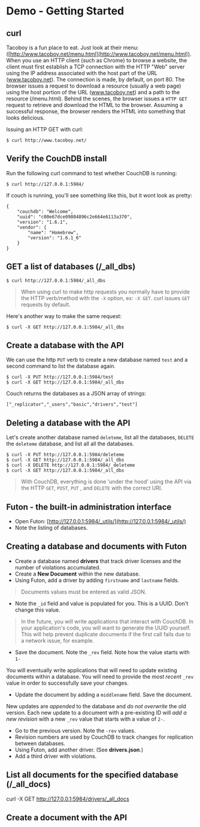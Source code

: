 # Demo - Getting Started

## curl

Tacoboy is a fun place to eat.  Just look at their menu: ([http://www.tacoboy.net/menu.html](http://www.tacoboy.net/menu.html)).  When you use an HTTP client (such as Chrome) to browse a website, the client must first establish a TCP connection with the HTTP "Web" server using the IP address associated with the host part of the URL (www.tacoboy.net). The connection is made, by default, on port 80.  The browser issues a request to download a resource (usually a web page) using the host portion of the URL (www.tacoboy.net) and a path to the resource (/menu.html).  Behind the scenes, the browser issues a `HTTP GET` request to retrieve and download the HTML to the browser. Assuming a successful response, the browser renders the HTML into something that looks delicious.

Issuing an HTTP GET with curl:

```
$ curl http://www.tacoboy.net/
```


## Verify the CouchDB install

Run the following curl command to test whether CouchDB is running:

```
$ curl http://127.0.0.1:5984/
```
If couch is running, you'll see something like this, but it wont look as pretty:

```
{
    "couchdb": "Welcome",
    "uuid": "c00e67dce09804896c2e664e6113a370",
    "version": "1.6.1",
    "vendor": {
        "name": "Homebrew",
        "version": "1.6.1_6"
    }
}
```

## GET a list of databases (/\_all_dbs)

```
$ curl http://127.0.0.1:5984/_all_dbs
```
> When using curl to make http requests you normally have to provide the HTTP verb/method with the `-X` option, ex: `-X GET`.  curl issues `GET` requests by default.

Here's another way to make the same request:

```
$ curl -X GET http://127.0.0.1:5984/_all_dbs
```
## Create a database with the API

We can use the http `PUT` verb to create a new database named `test` and a second command to list the database again.

```
$ curl -X PUT http://127.0.0.1:5984/test
$ curl -X GET http://127.0.0.1:5984/_all_dbs
```

Couch returns the databases as a JSON array of strings:

```
["_replicator","_users","basic","drivers","test"]
```

## Deleting a database with the API

Let's create another database named `deleteme`, list all the databases, `DELETE` the `deleteme` database, and list all all the databases.

```
$ curl -X PUT http://127.0.0.1:5984/deleteme
$ curl -X GET http://127.0.0.1:5984/_all_dbs
$ curl -X DELETE http://127.0.0.1:5984/_deleteme
$ curl -X GET http://127.0.0.1:5984/_all_dbs
```
> With CouchDB, everything is done 'under the hood' using the API via the HTTP `GET`, `POST`, `PUT` , and `DELETE` with the correct URI.  

## Futon - the built-in administration interface
- Open Futon:  [http://127.0.0.1:5984/_utils/](http://127.0.0.1:5984/_utils/)
- Note the listing of databases.

## Creating a database and documents with Futon
- Create a database named **drivers** that track driver licenses and the number of violations accumulated.
- Create a **New Document** within the new database.
- Using Futon, add a driver by adding `firstname` and `lastname` fields.

> Documents values must be entered as valid JSON.

- Note the `_id` field and value is populated for you.  This is a UUID. Don't change this value.

> In the future, you will write applications that interact with CouchDB.  In your application's code, you will want to generate the UUID yourself.  This will help prevent duplicate documents if the first call fails due to a network issue, for example.  

- Save the document.  Note the `_rev` field.  Note how the value starts with `1-`

You will eventually write applications that will need to update existing documents within a database.  You will need to provide the _most recent_ `_rev` value in order to successfully save your changes.

- Update the document by adding a `middlename` field. Save the document.  

New updates are _appended_ to the database and _do not overwrite_ the old version.  Each new update to a document with a pre-existing ID will _add a new revision_ with a new `_rev` value that starts with a value of `2-`.  

- Go to the previous version. Note the `-rev` values.
- Revision numbers are used by CouchDB to track changes for replication between databases.  
- Using Futon, add another driver. (See **drivers.json**.)
- Add a third driver with violations.

## List all documents for the specified database (/\_all_docs)

curl -X GET http://127.0.0.1:5984/drivers/_all_docs


## Create a document with the API
